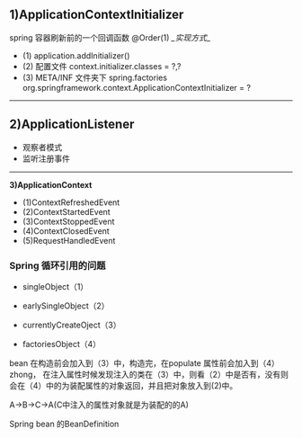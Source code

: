
 1)ApplicationContextInitializer
---
  spring 容器刷新前的一个回调函数
  @Order(1) 
  *_实现方式*_
  * (1) application.addInitializer()
  * (2) 配置文件 context.initializer.classes = ?,?
  * (3) META/INF 文件夹下 spring.factories 
      org.springframework.context.ApplicationContextInitializer = ?
---
**2)ApplicationListener**
---
  * 观察者模式
  * 监听注册事件
---
**3)ApplicationContext**
  * (1)ContextRefreshedEvent
  * (2)ContextStartedEvent
  * (3)ContextStoppedEvent
  * (4)ContextClosedEvent
  * (5)RequestHandledEvent

### Spring 循环引用的问题

* singleObject（1）

* earlySingleObject（2）

* currentlyCreateOject（3）

* factoriesObject（4）

bean 在构造前会加入到（3）中，构造完，在populate 属性前会加入到（4）zhong， 在注入属性时候发现注入的类在（3）中，则看（2）中是否有，没有则会在（4）中的为装配属性的对象返回，并且把对象放入到(2)中。

A->B->C->A(C中注入的属性对象就是为装配的的A)



Spring bean 的BeanDefinition